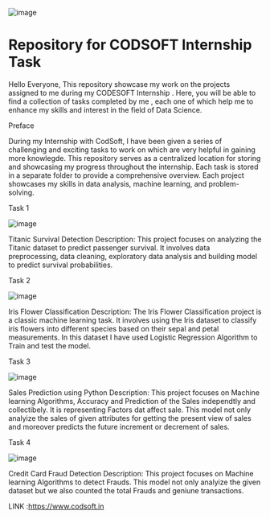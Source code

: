 ![image](https://github.com/99-chetna/CODSOFT/assets/112334463/e3472d2f-4616-4ec5-8de2-0b5ecf7bdc2a)


#  Repository for CODSOFT Internship Task
Hello Everyone, This repository showcase my work on the projects assigned to me during my CODESOFT Internship . Here, you will be able to find a collection of tasks completed by me , each one of which help me to   enhance my skills and interest in the field of Data Science. 




Preface 

During my Internship with CodSoft, I have been given a series of challenging and exciting tasks to work on which are very helpful in gaining more knowlegde. This repository serves as a centralized location for storing and showcasing my progress throughout the internship. Each task is stored in a separate folder to provide a comprehensive overview. Each project showcases my skills in data analysis, machine learning, and problem-solving.

Task 1

![image](https://github.com/99-chetna/CODSOFT/assets/112334463/f163e3e8-9e8c-4cda-bd5f-1355d96b68eb)

Titanic Survival Detection Description: This project focuses on analyzing the Titanic dataset to predict passenger survival. It involves data preprocessing, data cleaning,  exploratory data analysis and building  model to predict survival probabilities. 

Task 2 

![image](https://github.com/99-chetna/CODSOFT/assets/112334463/03ca4bc5-b528-4376-b343-91445f6dbdf7)


Iris Flower Classification Description: The Iris Flower Classification project is a classic machine learning task. It involves using the Iris dataset to classify iris flowers into different species based on their sepal and petal measurements. In this dataset I have used Logistic Regression Algorithm to Train and test the model. 

Task 3

![image](https://github.com/99-chetna/CODSOFT/assets/112334463/24f43b2b-a3a9-4c3e-a075-1ee0c730c40c)


Sales Prediction using Python Description: This project focuses on Machine learning Algorithms, Accuracy and Prediction  of the Sales independtly and collectibely. It is representing Factors dat affect sale. This model not only analyize the sales of given attributes for getting the present view of sales and moreover predicts the future increment or decrement of sales.

Task 4

![image](https://github.com/99-chetna/CODSOFT/assets/112334463/a6d35d23-caa6-4f5e-a66a-fcf311a3eec9)


Credit Card Fraud Detection Description: This project focuses on Machine learning Algorithms to detect Frauds. This model not only analyize the given dataset but we also counted the total Frauds and geniune transactions.

LINK :https://www.codsoft.in
